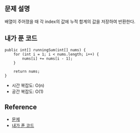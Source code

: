 ## 문제 설명
배열이 주어졌을 때 각 index의 값에 누적 합계의 값을 저장하여 반환한다.

## 내가 푼 코드
```
public int[] runningSum(int[] nums) {
    for (int i = 1; i < nums.length; i++) {
        nums[i] += nums[i - 1];
    }

    return nums;
}
```
* 시간 복잡도: O(n)
* 공간 복잡도: O(1)

## Reference
* [문제](https://leetcode.com/problems/running-sum-of-1d-array/)
* [내가 푼 코드](https://github.com/smpark1020/leetcode-practice/blob/master/src/leetcode/array/Q1480.java)